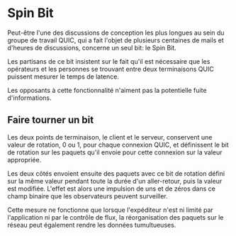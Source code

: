 # Spin Bit

Peut-être l'une des discussions de conception les plus longues au sein du groupe de
travail QUIC, qui a fait l'objet de plusieurs centaines de mails et d'heures de
discussions, concerne un seul bit: le Spin Bit.

Les partisans de ce bit insistent sur le fait qu'il est nécessaire que les
opérateurs et les personnes se trouvant entre deux terminaisons QUIC puissent
mesurer le temps de latence.

Les opposants à cette fonctionnalité n'aiment pas la potentielle fuite
d'informations.

## Faire tourner un bit

Les deux points de terminaison, le client et le serveur, conservent une valeur de
rotation, 0 ou 1, pour chaque connexion QUIC, et définissent le bit de rotation sur
les paquets qu'il envoie pour cette connexion sur la valeur appropriée.

Les deux côtés envoient ensuite des paquets avec ce bit de rotation défini sur la
même valeur pendant toute la durée d'un aller-retour, puis la valeur est modifiée.
L'effet est alors une impulsion de uns et de zéros dans ce champ binaire que les
observateurs peuvent surveiller.

Cette mesure ne fonctionne que lorsque l'expéditeur n'est ni limité par
l'application ni par le contrôle de flux, la réorganisation des paquets sur le
réseau peut également rendre les données tumultueuses.
